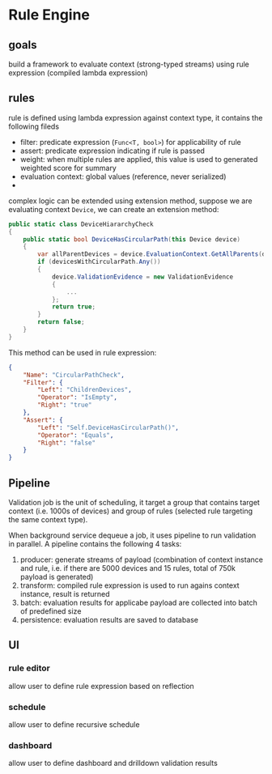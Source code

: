 # Rule Engine

## goals

build a framework to evaluate context (strong-typed streams) using rule expression (compiled lambda expression)

## rules

rule is defined using lambda expression against context type, it contains the following fileds
- filter: predicate expression (`Func<T, bool>`) for applicability of rule
- assert: predicate expression indicating if rule is passed
- weight: when multiple rules are applied, this value is used to generated weighted score for summary
- evaluation context: global values (reference, never serialized)
- 

complex logic can be extended using extension method, suppose we are evaluating context `Device`, we can create an extension method:
``` c#
public static class DeviceHiararchyCheck
{
    public static bool DeviceHasCircularPath(this Device device)
    {
        var allParentDevices = device.EvaluationContext.GetAllParents(device.DeviceName, out var devicesWithCircularPath);
        if (devicesWithCircularPath.Any())
        {
            device.ValidationEvidence = new ValidationEvidence
            {
                ...
            };
            return true;
        }
        return false;
    }
}
```

This method can be used in rule expression:
``` json
{
    "Name": "CircularPathCheck",
    "Filter": {
        "Left": "ChildrenDevices",
        "Operator": "IsEmpty",
        "Right": "true"
    },
    "Assert": {
        "Left": "Self.DeviceHasCircularPath()",
        "Operator": "Equals",
        "Right": "false"
    }
}
```

## Pipeline

Validation job is the unit of scheduling, it target a group that contains target context (i.e. 1000s of devices) and group of rules (selected rule targeting the same context type).

When background service dequeue a job, it uses pipeline to run validation in parallel. A pipeline contains the following 4 tasks:
1. producer: generate streams of payload (combination of context instance and rule, i.e. if there are 5000 devices and 15 rules, total of 750k payload is generated)
2. transform: compiled rule expression is used to run agains context instance, result is returned
3. batch: evaluation results for applicabe payload are collected into batch of predefined size
4. persistence: evaluation results are saved to database

## UI

### rule editor
allow user to define rule expression based on reflection

### schedule
allow user to define recursive schedule

### dashboard
allow user to define dashboard and drilldown validation results

